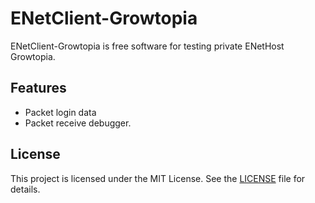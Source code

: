 # ENetClient-Growtopia
ENetClient-Growtopia is free software for testing private ENetHost Growtopia.

## Features

- Packet login data
- Packet receive debugger.

## License

This project is licensed under the MIT License. See the [LICENSE](https://github.com/ZTzTopia/GTProxy/blob/main/LICENSE) file for details.